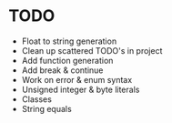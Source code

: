# TODO
- Float to string generation
- Clean up scattered TODO's in project
- Add function generation
- Add break & continue
- Work on error & enum syntax
- Unsigned integer & byte literals
- Classes
- String equals 
